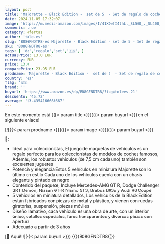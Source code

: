 ```yaml
---
layout: post
title: 'Majorette - Black Edition -  set de 5  - Set de regalo de coches  5 coches de juguete negros  7 5 cm  con ruedas giratorias  modelos de vehículos para niños a partir de 3 años.  212053174 '
date: 2024-11-05 17:32:07
image: 'https://m.media-amazon.com/images/I/41XOwfI4thL._SL500_._SL400_.jpg'
comments: true
category: ofertas
author: 'tole.es'
slug: 'B08GFNDTR8-es Majorette - Black Edition - set de 5 - Set de regalo de...'
sku: 'B08GFNDTR8-es'
tags: [ 'de','regalo','set','🇪🇸', ]
actualPrice: 13.0 EUR
currency: EUR
price: 13.0
comparePrice: 23.95 EUR
prodname: 'Majorette - Black Edition -  set de 5  - Set de regalo de coches  5 coches de juguete negros  7 5 cm  con ruedas giratorias  modelos de vehículos para niños a partir de 3 años.  212053174 '
country: 'es'
flag: '🇪🇸'
brand: ''
buyurl: 'https://www.amazon.es/dp/B08GFNDTR8/?tag=tolees-21'
descuento: '45.72'
average: '13.4354166666667'
---
```


En este momento está [{{< param title >}}]({{< param buyurl >}}) en el siguiente enlace!

[![{{< param prodname >}}]({{< param image >}})]({{< param buyurl >}})

🔎:

- Ideal para coleccionistas, El juego de maquetas de vehículos es un regalo perfecto para los coleccionistas de modelos de coches famosos, Además, los robustos vehículos (de 7,5 cm cada uno) también son excelentes juguetes
- Potencia y elegancia Estos 5 vehículos en miniatura Majorette son lo último en estilo Cada uno de los vehículos cuenta con un chasis elegante y pintado en negro
- Contenido del paquete, Incluye Mercedes-AMG GT R, Dodge Challenger SRT Demon, Nissan GT-R Nismo GT3, Brabus B63s y Audi R8 Coupé
- 5 vehículos en miniatura detallados, Los vehículos de la Black Edition están fabricados con piezas de metal y plástico, y vienen con ruedas giratorias, suspensión, piezas móviles
- Diseño llamativo, cada vehículo es una obra de arte, con un interior único, detalles especiales, faros transparentes y diversas piezas con apertura
- Adecuado a partir de 3 años

[🛒 Aquí!!!]({{< param buyurl >}})
{{<world>}}B08GFNDTR8{{</world>}}
